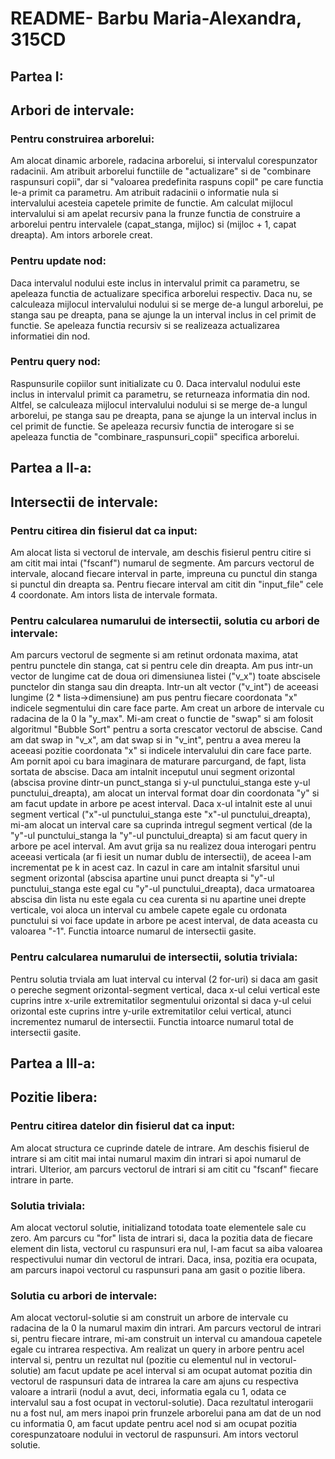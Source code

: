 # README- Barbu Maria-Alexandra, 315CD 

## Partea I:

## Arbori de intervale:
### Pentru construirea arborelui: 
Am alocat dinamic arborele, radacina arborelui, si intervalul corespunzator 
radacinii. Am atribuit arborelui functiile de "actualizare" si de "combinare 
raspunsuri copii", dar si "valoarea predefinita raspuns copil" pe care functia
le-a primit ca parametru. Am atribuit radacinii o informatie nula si 
intervalului acesteia capetele primite de functie. Am calculat mijlocul
intervalului si am apelat recursiv pana la frunze functia de construire a 
arborelui pentru intervalele (capat_stanga, mijloc) si (mijloc + 1, capat 
dreapta). Am intors arborele creat. 

### Pentru update nod:    
Daca intervalul nodului este inclus in intervalul primit ca parametru, se 
apeleaza functia de actualizare specifica arborelui respectiv. Daca nu, se 
calculeaza mijlocul intervalului nodului si se merge de-a lungul arborelui, pe
stanga sau pe dreapta, pana se ajunge la un interval inclus in cel primit de 
functie. Se apeleaza functia recursiv si se realizeaza actualizarea informatiei
din nod. 

### Pentru query nod:
Raspunsurile copiilor sunt initializate cu 0. Daca intervalul nodului este 
inclus in intervalul primit ca parametru, se returneaza informatia din nod. 
Altfel, se calculeaza mijlocul intervalului nodului si se merge de-a lungul 
arborelui, pe stanga sau pe dreapta, pana se ajunge la un interval inclus in
cel primit de functie. Se apeleaza recursiv functia de interogare si se 
apeleaza functia de "combinare_raspunsuri_copii" specifica arborelui. 

## Partea a II-a: 

## Intersectii de intervale:
### Pentru citirea din fisierul dat ca input:
Am alocat lista si vectorul de intervale, am deschis fisierul pentru citire si 
am citit mai intai ("fscanf") numarul de segmente. Am parcurs vectorul de 
intervale, alocand fiecare interval in parte, impreuna cu punctul din stanga si 
punctul din dreapta sa. Pentru fiecare interval am citit din "input_file" cele 
4 coordonate. Am intors lista de intervale formata. 

### Pentru calcularea numarului de intersectii, solutia cu arbori de intervale: 
Am parcurs vectorul de segmente si am retinut ordonata maxima, atat pentru 
punctele din stanga, cat si pentru cele din dreapta. Am pus intr-un vector de 
lungime cat de doua ori dimensiunea listei ("v_x") toate abscisele punctelor 
din stanga sau din dreapta. Intr-un alt vector ("v_int") de aceeasi lungime 
(2 * lista->dimensiune) am pus pentru fiecare coordonata "x" indicele 
segmentului din care face parte. Am creat un arbore de intervale cu radacina de 
la 0 la "y_max". Mi-am creat o functie de "swap" si am folosit algoritmul 
"Bubble Sort" pentru a sorta crescator vectorul de abscise. Cand am dat swap in
"v_x", am dat swap si in "v_int", pentru a avea mereu la aceeasi pozitie 
coordonata "x" si indicele intervalului din care face parte. Am pornit apoi cu
bara imaginara de maturare parcurgand, de fapt, lista sortata de abscise. Daca
am intalnit inceputul unui segment orizontal (abscisa provine dintr-un 
punct_stanga si y-ul punctului_stanga este y-ul punctului_dreapta), am alocat 
un interval format doar din coordonata "y" si am facut update in arbore pe 
acest interval. Daca x-ul intalnit este al unui segment vertical ("x"-ul 
punctului_stanga este "x"-ul punctului_dreapta), mi-am alocat un interval care
sa cuprinda intregul segment vertical (de la "y"-ul punctului_stanga la "y"-ul
punctului_dreapta) si am facut query in arbore pe acel interval. Am avut grija
sa nu realizez doua interogari pentru aceeasi verticala (ar fi iesit un numar
dublu de intersectii), de aceea l-am incrementat pe k in acest caz. In cazul in
care am intalnit sfarsitul unui segment orizontal (abscisa apartine unui punct
dreapta si "y"-ul punctului_stanga este egal cu "y"-ul punctului_dreapta), daca
urmatoarea abscisa din lista nu este egala cu cea curenta si nu apartine unei 
drepte verticale, voi aloca un interval cu ambele capete egale cu ordonata 
punctului si voi face update in arbore pe acest interval, de data aceasta cu 
valoarea "-1". Functia intoarce numarul de intersectii gasite. 

### Pentru calcularea numarului de intersectii, solutia triviala: 
Pentru solutia trviala am luat interval cu interval (2 for-uri) si daca am 
gasit o pereche segment orizontal-segment vertical, daca x-ul celui vertical 
este cuprins intre x-urile extremitatilor segmentului orizontal si daca y-ul 
celui orizontal este cuprins intre y-urile extremitatilor celui vertical, 
atunci incrementez numarul de intersectii. Functia intoarce numarul total de 
intersectii gasite.  

## Partea a III-a:

## Pozitie libera: 
### Pentru citirea datelor din fisierul dat ca input:
Am alocat structura ce cuprinde datele de intrare. Am deschis fisierul de 
intrare si am citit mai intai numarul maxim din intrari si apoi numarul de 
intrari. Ulterior, am parcurs vectorul de intrari si am citit cu "fscanf" 
fiecare intrare in parte. 

### Solutia triviala:
Am alocat vectorul solutie, initializand totodata toate elementele sale cu 
zero. Am parcurs cu "for" lista de intrari si, daca la pozitia data de fiecare 
element din lista, vectorul cu raspunsuri era nul, l-am facut sa aiba valoarea
respectivului numar din vectorul de intrari. Daca, insa, pozitia era ocupata, 
am parcurs inapoi vectorul cu raspunsuri pana am gasit o pozitie libera. 

### Solutia cu arbori de intervale:
Am alocat vectorul-solutie si am construit un arbore de intervale cu radacina 
de la 0 la numarul maxim din intrari. Am parcurs vectorul de intrari si, pentru
fiecare intrare, mi-am construit un interval cu amandoua capetele egale cu 
intrarea respectiva. Am realizat un query in arbore pentru acel interval si, 
pentru un rezultat nul (pozitie cu elementul nul in vectorul-solutie) am facut 
update pe acel interval si am ocupat automat pozitia din vectorul de raspunsuri 
data de intrarea la care am ajuns cu respectiva valoare a intrarii (nodul 
a avut, deci, informatia egala cu 1, odata ce intervalul sau a fost ocupat in 
vectorul-solutie). Daca rezultatul interogarii nu a fost nul, am mers inapoi 
prin frunzele arborelui pana am dat de un nod cu informatia 0, am facut update 
pentru acel nod si am ocupat pozitia corespunzatoare nodului in vectorul de 
raspunsuri. Am intors vectorul solutie.   


